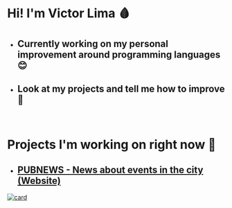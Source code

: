 <h1>Hi! I'm <b>Victor Lima 🩸</b></h1>
<ul>
  <li>
    <h2>Currently working on my personal improvement around programming languages 😊</h2>
  </li>
  <li>
    <h2>Look at my projects and tell me how to improve 🍃</h2>
  </li>
</ul>


</br>


<h1>Projects I'm working on right now 🚧</h1>
<ul>
  <li>
  <a href="https://github.com/trackedby/pubnews">
  <h2>PUBNEWS - News about events in the city (Website)</h2>
  </a>
  </li>
</ul>

[![card](https://github-readme-stats.vercel.app/api?username=trackedby&theme=white)](https://github.com/trackedby/)
